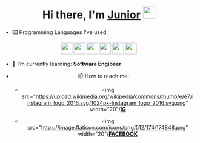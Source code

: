 <h1 align="center">Hi there, I'm <a href="https://www.blackcater.win/" target="_blank">Junior</a> <img
src="https://github.com/blackcater/blackcater/raw/master/images/Hi.gif" height="32" /></h1>

- ⌨️ Programming Languages I've used:

<div align="center">
   <img src = 'https://github.com/RaghavK16/RaghavK16/blob/master/images/pycharm.svg' width='30'/> <img src = 'https://github.com/RaghavK16/RaghavK16/blob/master/images/python2.png' height='30'/> <img src = 'https://github.com/RaghavK16/RaghavK16/blob/master/images/html.svg' width='30'/> <img src = 'https://github.com/RaghavK16/RaghavK16/blob/master/images/css.svg' width='30'/> <img src = 'https://github.com/RaghavK16/RaghavK16/blob/master/images/js.svg' width='30'/> 
 <img src = 'https://github.com/RaghavK16/RaghavK16/blob/master/images/sql.svg' width='30'/> 
</div>

- 🌱 I’m currently learning: **Software Engibeer**

<div align="center">

- 📫 How to reach me:

    * <a><img src="https://upload.wikimedia.org/wikipedia/commons/thumb/e/e7/Instagram_logo_2016.svg/1024px-Instagram_logo_2016.svg.png" width="20"/[**IG**](https://www.instagram.com/thanatat_ttt/?hl=en)</a>

    * <img src="https://image.flaticon.com/icons/png/512/174/174848.png" width="20"/[**FACEBOOK**](https://www.facebook.com/Juthanatat)

</div>

